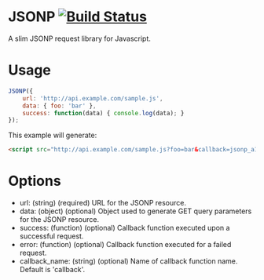 JSONP [![Build Status](https://travis-ci.org/larryosborn/JSONP.png)](https://travis-ci.org/larryosborn/JSONP)
=====

A slim JSONP request library for Javascript.

Usage
=====

```javascript
JSONP({
    url: 'http://api.example.com/sample.js',
    data: { foo: 'bar' },
    success: function(data) { console.log(data); }
});
```
This example will generate:
```html
<script src="http://api.example.com/sample.js?foo=bar&callback=jsonp_a1b2c3d4e5f6g7h" async="true"></script>
```

Options
=======

 * url: (string) (required) URL for the JSONP resource. 
 * data: (object) (optional) Object used to generate GET query parameters for the JSONP resource.
 * success: (function) (optional) Callback function executed upon a successful request.
 * error: (function) (optional) Callback function executed for a failed request.
 * callback_name: (string) (optional) Name of callback function name. Default is 'callback'.
